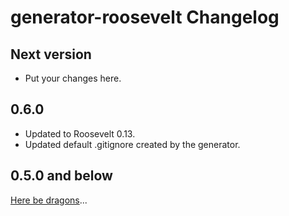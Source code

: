 # generator-roosevelt Changelog

## Next version

- Put your changes here.

## 0.6.0

- Updated to Roosevelt 0.13.
- Updated default .gitignore created by the generator.

## 0.5.0 and below

[Here be dragons](https://en.wikipedia.org/wiki/Here_be_dragons)...
